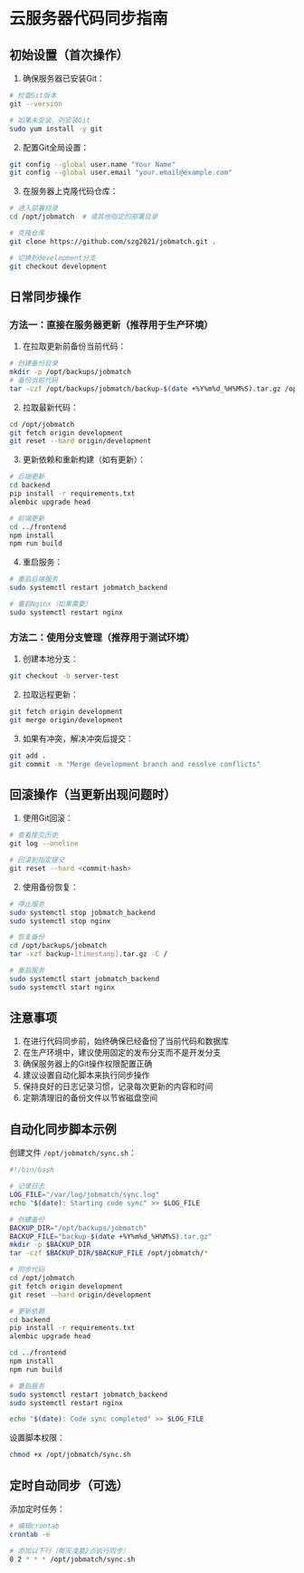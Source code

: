 # 云服务器代码同步指南

## 初始设置（首次操作）

1. 确保服务器已安装Git：
```bash
# 检查Git版本
git --version

# 如果未安装，则安装Git
sudo yum install -y git
```

2. 配置Git全局设置：
```bash
git config --global user.name "Your Name"
git config --global user.email "your.email@example.com"
```

3. 在服务器上克隆代码仓库：
```bash
# 进入部署目录
cd /opt/jobmatch  # 或其他指定的部署目录

# 克隆仓库
git clone https://github.com/szg2021/jobmatch.git .

# 切换到development分支
git checkout development
```

## 日常同步操作

### 方法一：直接在服务器更新（推荐用于生产环境）

1. 在拉取更新前备份当前代码：
```bash
# 创建备份目录
mkdir -p /opt/backups/jobmatch
# 备份当前代码
tar -czf /opt/backups/jobmatch/backup-$(date +%Y%m%d_%H%M%S).tar.gz /opt/jobmatch/*
```

2. 拉取最新代码：
```bash
cd /opt/jobmatch
git fetch origin development
git reset --hard origin/development
```

3. 更新依赖和重新构建（如有更新）：
```bash
# 后端更新
cd backend
pip install -r requirements.txt
alembic upgrade head

# 前端更新
cd ../frontend
npm install
npm run build
```

4. 重启服务：
```bash
# 重启后端服务
sudo systemctl restart jobmatch_backend

# 重启Nginx（如果需要）
sudo systemctl restart nginx
```

### 方法二：使用分支管理（推荐用于测试环境）

1. 创建本地分支：
```bash
git checkout -b server-test
```

2. 拉取远程更新：
```bash
git fetch origin development
git merge origin/development
```

3. 如果有冲突，解决冲突后提交：
```bash
git add .
git commit -m "Merge development branch and resolve conflicts"
```

## 回滚操作（当更新出现问题时）

1. 使用Git回滚：
```bash
# 查看提交历史
git log --oneline

# 回滚到指定提交
git reset --hard <commit-hash>
```

2. 使用备份恢复：
```bash
# 停止服务
sudo systemctl stop jobmatch_backend
sudo systemctl stop nginx

# 恢复备份
cd /opt/backups/jobmatch
tar -xzf backup-[timestamp].tar.gz -C /

# 重启服务
sudo systemctl start jobmatch_backend
sudo systemctl start nginx
```

## 注意事项

1. 在进行代码同步前，始终确保已经备份了当前代码和数据库
2. 在生产环境中，建议使用固定的发布分支而不是开发分支
3. 确保服务器上的Git操作权限配置正确
4. 建议设置自动化脚本来执行同步操作
5. 保持良好的日志记录习惯，记录每次更新的内容和时间
6. 定期清理旧的备份文件以节省磁盘空间

## 自动化同步脚本示例

创建文件 `/opt/jobmatch/sync.sh`：
```bash
#!/bin/bash

# 记录日志
LOG_FILE="/var/log/jobmatch/sync.log"
echo "$(date): Starting code sync" >> $LOG_FILE

# 创建备份
BACKUP_DIR="/opt/backups/jobmatch"
BACKUP_FILE="backup-$(date +%Y%m%d_%H%M%S).tar.gz"
mkdir -p $BACKUP_DIR
tar -czf $BACKUP_DIR/$BACKUP_FILE /opt/jobmatch/*

# 同步代码
cd /opt/jobmatch
git fetch origin development
git reset --hard origin/development

# 更新依赖
cd backend
pip install -r requirements.txt
alembic upgrade head

cd ../frontend
npm install
npm run build

# 重启服务
sudo systemctl restart jobmatch_backend
sudo systemctl restart nginx

echo "$(date): Code sync completed" >> $LOG_FILE
```

设置脚本权限：
```bash
chmod +x /opt/jobmatch/sync.sh
```

## 定时自动同步（可选）

添加定时任务：
```bash
# 编辑crontab
crontab -e

# 添加以下行（每天凌晨2点执行同步）
0 2 * * * /opt/jobmatch/sync.sh
``` 